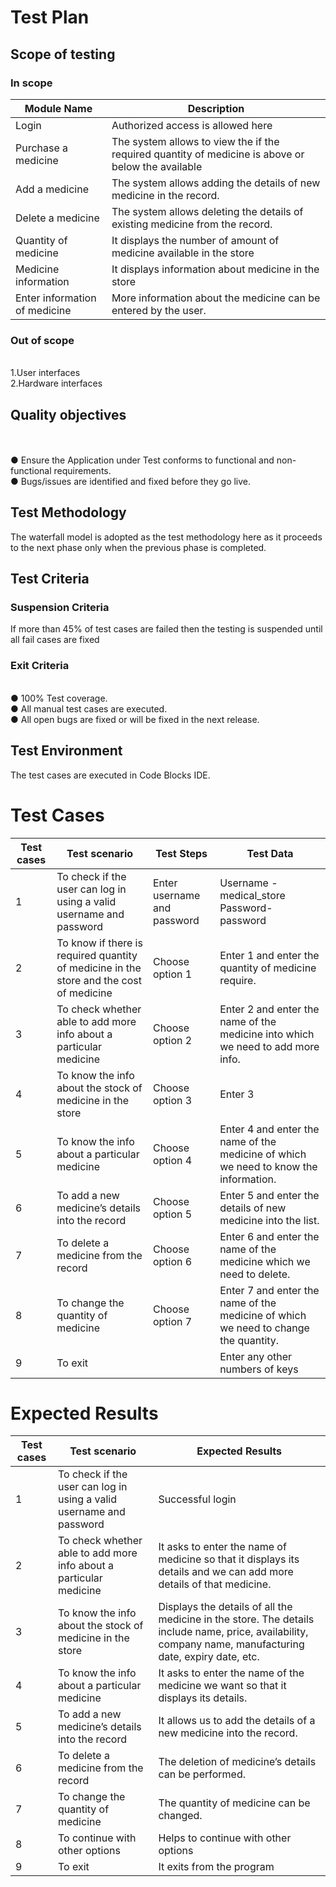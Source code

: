 # **Test Plan**
## **Scope of testing**
### **In scope**

|Module Name                                                          |	Description
|---------------------------------------------------------------------|-----------------------
|Login	                                                              |    Authorized access is allowed here                               
| Purchase a medicine                                                 |	The system allows to view the if the required quantity of medicine is above or below the available       |                                                                     | quantity of medicine in the store and calculates the cost of medicine required.
| Add a medicine	                                              | The system allows adding the details of new medicine in the record.
| Delete a medicine	                                              |  The system allows deleting the details of existing medicine from the record.
|Quantity of medicine                                                 |	It displays the number of amount of medicine available in the store
|Medicine information	                                              | It displays information about medicine in the store
|Enter information of medicine                                        |	More information about the medicine can be entered by the user.


### **Out of scope**
</br>1.User interfaces
</br>2.Hardware interfaces
## **Quality objectives**
</br></br>●	Ensure the Application under Test conforms to functional and non-functional requirements.
</br>●	Bugs/issues are identified and fixed before they go live.
## **Test Methodology**
 The waterfall model is adopted as the test methodology here as it proceeds to the next phase only when the previous phase is completed.
## **Test Criteria**
### **Suspension Criteria**
 If more than 45% of test cases are failed then the testing is suspended until all fail cases are fixed
### **Exit Criteria**
</br>●	100% Test coverage.
</br>●	All manual test cases are executed.
</br>●	All open bugs are fixed or will be fixed in the next release.
## **Test Environment**
The test cases are executed in Code Blocks IDE.


# **Test Cases**
   
|Test cases|Test scenario	                                                      |Test Steps	             |Test Data   
|----------|--------------------------------------------------------------------------|------------------------------|---------------------------------------------------
| 1|	To check if the user can log in using a valid username and password |	Enter username and password  |	Username - medical_store   </br>Password- password
|2|To know if there is required quantity of medicine in the store and the cost of medicine | Choose option 1| Enter 1 and enter the quantity of medicine require.|
|3 |	To check whether able to add more info about a particular medicine    |	Choose option 2	  |  Enter 2 and enter the name of the medicine into which we need to add more info.
|    4     |	To know the info about the stock of medicine in the store	      |  Choose option 3	     |   Enter 3
|5|	To know the info about a particular medicine	 |      Choose option 4	     |   Enter 4 and enter the name of the medicine of which we need to know the information.
|    6	|To add a new medicine’s details into the record	|   Choose option 5	|   Enter 5 and enter the details of new medicine into the list.
  |  7|	To delete a medicine from the record|	Choose option 6	|Enter 6 and enter the name of the medicine which we need to delete.|
  |  8 |	To change the quantity of medicine	|Choose option 7	|Enter 7 and enter the name of the medicine of which we need to change the quantity.|
   | 9	|To exit 	||	Enter any other numbers of keys

# **Expected Results**

|Test cases|Test scenario	|Expected Results|
|----------|-----------------|-----------------------------------------|
|1	|To check if the user can log in using a valid username and password	|Successful login|
|2	|To check whether able to add more info about a particular medicine|	It asks to enter the name of medicine so that it displays its details and we can add more details of that medicine.
|3|To know the info about the stock of medicine in the store	|Displays the details of all the medicine in the store. The details include name, price, availability, company name, manufacturing date, expiry date, etc.|
|4	|To know the info about a particular medicine|	It asks to enter the name of the medicine we want so that it displays its details.|
|5	|To add a new medicine’s details into the record|	It allows us to add the details of a new medicine into the record.|
 |6	|To delete a medicine from the record|	The deletion of medicine’s details can be performed.|
 | 7 |	To change the quantity of medicine	|The quantity of medicine can be changed.|
 | 8|	To continue with other options|	Helps to continue with other options|
 |9|	To exit|	It exits from the program|

